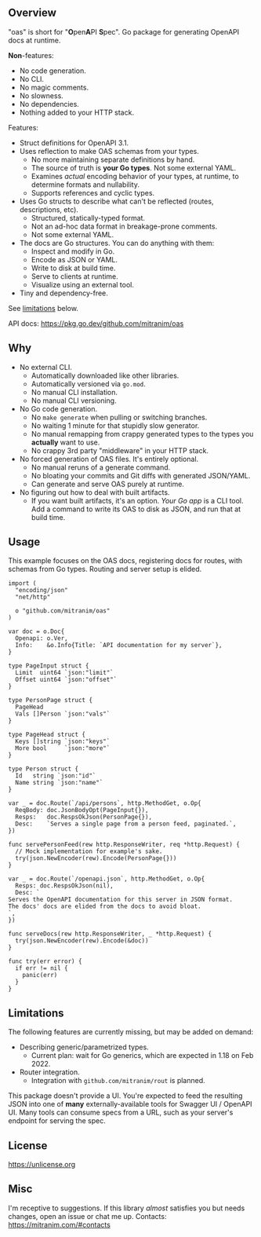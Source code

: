 ## Overview

"oas" is short for "**O**pen**A**PI **S**pec". Go package for generating OpenAPI docs at runtime.

**Non**-features:

  * No code generation.
  * No CLI.
  * No magic comments.
  * No slowness.
  * No dependencies.
  * Nothing added to your HTTP stack.

Features:

  * Struct definitions for OpenAPI 3.1.
  * Uses reflection to make OAS schemas from your types.
    * No more maintaining separate definitions by hand.
    * The source of truth is **your Go types**. Not some external YAML.
    * Examines _actual_ encoding behavior of your types, at runtime, to determine formats and nullability.
    * Supports references and cyclic types.
  * Uses Go structs to describe what can't be reflected (routes, descriptions, etc).
    * Structured, statically-typed format.
    * Not an ad-hoc data format in breakage-prone comments.
    * Not some external YAML.
  * The docs are Go structures. You can do anything with them:
    * Inspect and modify in Go.
    * Encode as JSON or YAML.
    * Write to disk at build time.
    * Serve to clients at runtime.
    * Visualize using an external tool.
  * Tiny and dependency-free.

See [limitations](#limitations) below.

API docs: https://pkg.go.dev/github.com/mitranim/oas

## Why

* No external CLI.
  * Automatically downloaded like other libraries.
  * Automatically versioned via `go.mod`.
  * No manual CLI installation.
  * No manual CLI versioning.
* No Go code generation.
  * No `make generate` when pulling or switching branches.
  * No waiting 1 minute for that stupidly slow generator.
  * No manual remapping from crappy generated types to the types you **actually** want to use.
  * No crappy 3rd party "middleware" in your HTTP stack.
* No forced generation of OAS files. It's entirely optional.
  * No manual reruns of a generate command.
  * No bloating your commits and Git diffs with generated JSON/YAML.
  * Can generate and serve OAS purely at runtime.
* No figuring out how to deal with built artifacts.
  * If you want built artifacts, it's an option. _Your Go app_ is a CLI tool. Add a command to write its OAS to disk as JSON, and run that at build time.

## Usage

This example focuses on the OAS docs, registering docs for routes, with schemas from Go types. Routing and server setup is elided.

```golang
import (
  "encoding/json"
  "net/http"

  o "github.com/mitranim/oas"
)

var doc = o.Doc{
  Openapi: o.Ver,
  Info:    &o.Info{Title: `API documentation for my server`},
}

type PageInput struct {
  Limit  uint64 `json:"limit"`
  Offset uint64 `json:"offset"`
}

type PersonPage struct {
  PageHead
  Vals []Person `json:"vals"`
}

type PageHead struct {
  Keys []string `json:"keys"`
  More bool     `json:"more"`
}

type Person struct {
  Id   string `json:"id"`
  Name string `json:"name"`
}

var _ = doc.Route(`/api/persons`, http.MethodGet, o.Op{
  ReqBody: doc.JsonBodyOpt(PageInput{}),
  Resps:   doc.RespsOkJson(PersonPage{}),
  Desc:    `Serves a single page from a person feed, paginated.`,
})

func servePersonFeed(rew http.ResponseWriter, req *http.Request) {
  // Mock implementation for example's sake.
  try(json.NewEncoder(rew).Encode(PersonPage{}))
}

var _ = doc.Route(`/openapi.json`, http.MethodGet, o.Op{
  Resps: doc.RespsOkJson(nil),
  Desc: `
Serves the OpenAPI documentation for this server in JSON format.
The docs' docs are elided from the docs to avoid bloat.
`,
})

func serveDocs(rew http.ResponseWriter, _ *http.Request) {
  try(json.NewEncoder(rew).Encode(&doc))
}

func try(err error) {
  if err != nil {
    panic(err)
  }
}
```

## Limitations

The following features are currently missing, but may be added on demand:

* Describing generic/parametrized types.
  * Current plan: wait for Go generics, which are expected in 1.18 on Feb 2022.
* Router integration.
  * Integration with `github.com/mitranim/rout` is planned.

This package doesn't provide a UI. You're expected to feed the resulting JSON into one of **many** externally-available tools for Swagger UI / OpenAPI UI. Many tools can consume specs from a URL, such as your server's endpoint for serving the spec.

## License

https://unlicense.org

## Misc

I'm receptive to suggestions. If this library _almost_ satisfies you but needs changes, open an issue or chat me up. Contacts: https://mitranim.com/#contacts
